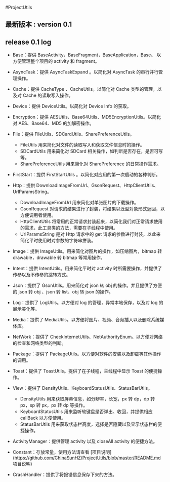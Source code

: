 #ProjectUtils

## 最新版本 : version 0.1


## release 0.1 log
* Base：提供 BaseActivity，BaseFragment，BaseApplication，Base。 以方便管理整个项目的 activity 和 fragment。

* AsyncTask：提供 AsyncTaskExpand 。以简化对 AsyncTask 的串行并行管理操作。

* Cache：提供 CacheType 、CacheUtils。以简化对 Cache 类型的管理，以及对 Cache 的读取写入操作。

* Device：提供 DeviceUtils。以简化对 Device Info  的获取。

* Encryption：提供 AESUtils、Base64Utils、MD5EncryptionUtils。以简化对 AES、Base64、MD5 的加解密操作。

* File：提供 FileUtils、SDCardUtils、SharePreferenceUtils。
	* FileUtils 用来简化对文件的读取写入和获取文件信息时的操作。
	* SDCardUtils 用来简化对 SDCard 相关操作，如判断是否存在，是否可写等。
	* SharePreferenceUtils 用来简化对 SharePreference 的日常操作需求。

* FirstStart：提供 FirstStartUtils 。以简化对应用的第一次启动的各种判断。

* Http：提供 DownloadImageFromUrl、GsonRequest、HttpClientUtils、UrlParamsString。
	* DownloadImageFromUrl 用来简化对单张图片的下载操作。
	* GsonRequest 对请求的结果进行了封装，将结果以泛型对象形式返回，以方便调用者使用。
	* HttpClientUtils 将常用的正常请求封装起来，以简化我们对正常请求使用的需求，此工具类的方法，需要在子线程中使用。
	* UrlParamsString 是对 Http 请求中的 get 请求的参数进行封装，以此来简化平时使用时对参数的字符串拼装。

* Image：提供 ImageUtils。用来简化对图片的操作，如压缩图片，bitmap 转 drawable，drawable 转 bitmap 等常用操作。

* Intent：提供 IntentUtils。用来简化平时对 activity 时所需要操作，并提供了传参以及不传参的跳转方式。

* Json：提供了 GsonUtils。用来简化对 json 转 obj 的操作。并且提供了方便的 json 转 obj 、json 转 list、obj 转 json 的操作。

* Log：提供了 LogUtils。以方便对 log 的管理，异常本地保存，以及对 log 的展示美化等。

* Media：提供了 MediaUtils。以方便将图片、视频、音频插入以及删除系统媒体库。

* NetWork：提供了 CheckInternetUtils、NetAuthorityEnum。以方便对网络的检查和网络类型的判断。

* Package：提供了 PackageUtils。以方便对软件的安装以及卸载等其他操作的调用。

* Toast：提供了 ToastUtils。提供了在子线程，主线程中显示 Toast 的便捷操作。

* View：提供了 DensityUtils、KeyboardStatusUtils、StatusBarUtils。
	* DensityUtils 用来获取屏幕信息，如分辨率，长宽，px 转 dp，dp 转 px，sp 转 px，px 转 dp 等操作。
	* KeyboardStatusUtils 用来监听软键盘是否弹出、收回，并提供相应 callBack 以方便使用。
	* StatusBarUtils 用来获取状态栏高度，选择是否隐藏以及显示状态栏的便捷操作。

* ActivityManager：提供管理 activity 以及 closeAll activity 的便捷方法。

* Constant：存放常量，使用方法请查看 [项目说明](https://github.com/ChinaSunHZ/ProjectUtils/blob/master/README.md 项目说明)

* CrashHandler：提供了将报错信息保存下来的方法。

